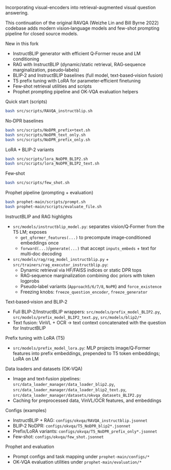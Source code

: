 Incorporating visual-encoders into retrieval-augmented visual question answering.

This continuation of the original RAVQA (Weizhe Lin and Bill Byrne 2022) codebase adds modern vision‑language models and few-shot prompting pipeline for closed source models.

New in this fork
- InstructBLIP generator with efficient Q‑Former reuse and LM conditioning
- RAG with InstructBLIP (dynamic/static retrieval, RAG‑sequence marginalization, pseudo‑labels)
- BLIP‑2 and InstructBLIP baselines (full model, text‑based‑vision fusion)
- T5 prefix tuning with LoRA for parameter‑efficient finetuning
- Few‑shot retrieval utilities and scripts
- Prophet prompting pipeline and OK‑VQA evaluation helpers

Quick start (scripts)
```bash
bash src/scripts/RAVQA_instructblip.sh
```

No‑DPR baselines
```bash
bash src/scripts/NoDPR_prefix+text.sh
bash src/scripts/NoDPR_text_only.sh
bash src/scripts/NoDPR_prefix_only.sh
```

LoRA + BLIP‑2 variants
```bash
bash src/scripts/lora_NoDPR_BLIP2.sh
bash src/scripts/lora_NoDPR_BLIP2_text.sh
```

Few‑shot
```bash
bash src/scripts/few_shot.sh
```

Prophet pipeline (prompting + evaluation)
```bash
bash prophet-main/scripts/prompt.sh
bash prophet-main/scripts/evaluate_file.sh
```

InstructBLIP and RAG highlights
- `src/models/instructblip_model.py`: separates vision/Q‑Former from the T5 LM; exposes
  - `get_qformer_features(...)` to precompute image‑conditioned embeddings once
  - `forward(...)`/`generate(...)` that accept `inputs_embeds` + text for multi‑doc decoding
- `src/models/rag/rag_model_instructblip.py` + `src/trainers/rag_executor_instructblip.py`:
  - Dynamic retrieval via HF/FAISS indices or static DPR tops
  - RAG‑sequence marginalization combining doc priors with token logprobs
  - Pseudo‑label variants (`Approach5/6/7/8`, `NoPR`) and `force_existence`
  - Freezing knobs: `freeze_question_encoder`, `freeze_generator`

Text‑based‑vision and BLIP‑2
- Full BLIP‑2/InstructBLIP wrappers: `src/models/prefix_model_BLIP2.py`, `src/models/prefix_model_BLIP2_text.py`, `src/models/blip2/*`
- Text fusion: VinVL + OCR → text context concatenated with the question for InstructBLIP

Prefix tuning with LoRA (T5)
- `src/models/prefix_model_lora.py`: MLP projects image/Q‑Former features into prefix embeddings, prepended to T5 token embeddings; LoRA on LM

Data loaders and datasets (OK‑VQA)
- Image and text‑fusion pipelines: `src/data_loader_manager/data_loader_blip2.py`, `src/data_loader_manager/data_loader_blip2_text.py`, `src/data_loader_manager/datasets/okvqa_datasets_BLIP2.py`
- Caching for preprocessed data, VinVL/OCR features, and embeddings

Configs (examples)
- InstructBLIP + RAG: `configs/okvqa/RAVQA_instructblip.jsonnet`
- BLIP‑2 NoDPR: `configs/okvqa/T5_NoDPR_blip2*.jsonnet`
- Prefix/LoRA variants: `configs/okvqa/T5_NoDPR_prefix_only*.jsonnet`
- Few‑shot: `configs/okvqa/few_shot.jsonnet`


Prophet and evaluation
- Prompt configs and task mapping under `prophet-main/configs/*`
- OK‑VQA evaluation utilities under `prophet-main/evaluation/*`
